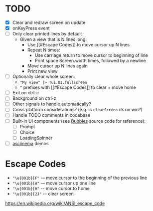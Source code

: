 # TODO
 
* [X] Clear and redraw screen on update
* [X] onKeyPress event
* [ ] Only clear printed lines by default
  * Given a view that is N lines long:
    * Use [[#Escape Codes]] to move cursor up N lines
    * Repeat N times:
      * Use carriage return to move cursor to beginning of line
      * Print space Screen.width times, followed by a newline
    * Move cursor up N lines again
    * Print new view
* [ ] Optionally clear whole screen:
  * `"My view" |> Tui.UI.fullscreen`
  * ^ prefixes with [[#Escape Codes]] to clear + move home
* [ ] Exit on ctrl-c
* [ ] Background on ctrl-z
* [ ] Other signals to handle automatically?
* [ ] Cross platform considerations? (e.g. is `clearScreen` ok on win?)
* [ ] Handle TODO comments in codebase
* [ ] Built-in UI components (see [Bubbles][1] source code for reference):
    * [ ] Prompt
    * [ ] Choice
    * [ ] LoadingSpinner
* [ ] [asciinema][2] demos

[1]: https://github.com/charmbracelet/bubbles
[2]: https://docs.asciinema.org/getting-started/

# Escape Codes
 
* `"\u{001b}[F"`  -– move cursor to the beginning of the previous line
* `"\u{001b}[A"`  -– move cursor up one line
* `"\u{001b}[H"`  -- move cursor to home
* `"\u{001b}[2J"` -- clear screen

https://en.wikipedia.org/wiki/ANSI_escape_code

